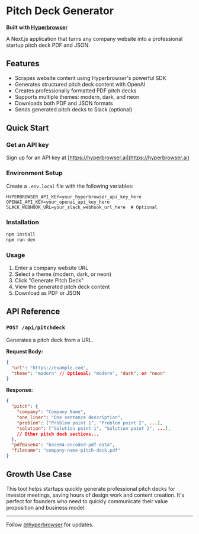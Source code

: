 # Pitch Deck Generator

**Built with [Hyperbrowser](https://hyperbrowser.ai)**

A Next.js application that turns any company website into a professional startup pitch deck PDF and JSON.

## Features

- Scrapes website content using Hyperbrowser's powerful SDK
- Generates structured pitch deck content with OpenAI
- Creates professionally formatted PDF pitch decks
- Supports multiple themes: modern, dark, and neon
- Downloads both PDF and JSON formats
- Sends generated pitch decks to Slack (optional)

## Quick Start

### Get an API key

Sign up for an API key at [https://hyperbrowser.ai](https://hyperbrowser.ai)

### Environment Setup

Create a `.env.local` file with the following variables:

```
HYPERBROWSER_API_KEY=your_hyperbrowser_api_key_here
OPENAI_API_KEY=your_openai_api_key_here
SLACK_WEBHOOK_URL=your_slack_webhook_url_here  # Optional
```

### Installation

```bash
npm install
npm run dev
```

### Usage

1. Enter a company website URL
2. Select a theme (modern, dark, or neon)
3. Click "Generate Pitch Deck"
4. View the generated pitch deck content
5. Download as PDF or JSON

## API Reference

### `POST /api/pitchdeck`

Generates a pitch deck from a URL.

**Request Body:**

```json
{
  "url": "https://example.com",
  "theme": "modern" // Optional: "modern", "dark", or "neon"
}
```

**Response:**

```json
{
  "pitch": {
    "company": "Company Name",
    "one_liner": "One sentence description",
    "problem": ["Problem point 1", "Problem point 2", ...],
    "solution": ["Solution point 1", "Solution point 2", ...],
    // Other pitch deck sections...
  },
  "pdfBase64": "base64-encoded-pdf-data",
  "filename": "company-name-pitch-deck.pdf"
}
```

## Growth Use Case

This tool helps startups quickly generate professional pitch decks for investor meetings, saving hours of design work and content creation. It's perfect for founders who need to quickly communicate their value proposition and business model.

---

Follow [@hyperbrowser](https://twitter.com/hyperbrowser) for updates.